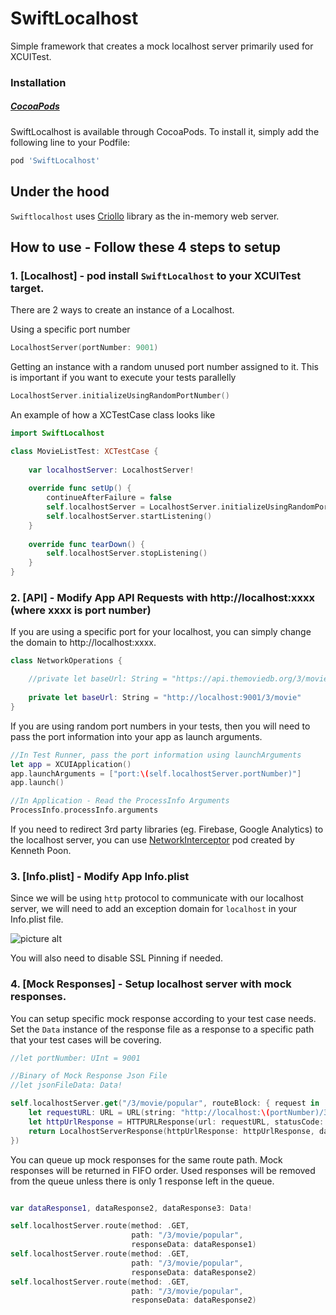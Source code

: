 # SwiftLocalhost
Simple framework that creates a mock localhost server primarily used for XCUITest.
### Installation

##### [CocoaPods](http://cocoapods.org)

SwiftLocalhost is available through CocoaPods. To install it, simply add the following line to your Podfile:
```ruby
pod 'SwiftLocalhost'
```
## Under the hood
`Swiftlocalhost` uses [Criollo](https://github.com/thecatalinstan/Criollo) library as the in-memory web server. 

## How to use - Follow these 4 steps to setup
### 1. [Localhost] - pod install `SwiftLocalhost` to your XCUITest target.

There are 2 ways to create an instance of a Localhost.

Using a specific port number
```swift
LocalhostServer(portNumber: 9001)
```

Getting an instance with a random unused port number assigned to it. This is important if you want to execute your tests parallelly 
```swift
LocalhostServer.initializeUsingRandomPortNumber()
```

An example of how a XCTestCase class looks like
```swift
import SwiftLocalhost

class MovieListTest: XCTestCase {
    
    var localhostServer: LocalhostServer!
    
    override func setUp() {
        continueAfterFailure = false
        self.localhostServer = LocalhostServer.initializeUsingRandomPortNumber()
        self.localhostServer.startListening()
    }
    
    override func tearDown() {
        self.localhostServer.stopListening()
    }
}
```

### 2. [API] - Modify App API Requests with http://localhost:xxxx (where xxxx is port number)

If you are using a specific port for your localhost, you can simply change the domain to http://localhost:xxxx.
```swift
class NetworkOperations {

    //private let baseUrl: String = "https://api.themoviedb.org/3/movie"
    
    private let baseUrl: String = "http://localhost:9001/3/movie"
}
```

If you are using random port numbers in your tests, then you will need to pass the port information into your app as launch arguments.

```swift
//In Test Runner, pass the port information using launchArguments
let app = XCUIApplication()
app.launchArguments = ["port:\(self.localhostServer.portNumber)"]
app.launch()

//In Application - Read the ProcessInfo Arguments
ProcessInfo.processInfo.arguments
```

If you need to redirect 3rd party libraries (eg. Firebase, Google Analytics) to the localhost server, you can use [NetworkInterceptor](https://github.com/depoon/NetworkInterceptor) pod created by Kenneth Poon.

### 3. [Info.plist] - Modify App Info.plist
Since we will be using `http` protocol to communicate with our localhost server, we will need to add an exception domain for `localhost` in your Info.plist file.

![picture alt](./Resources/Info-plist-add-exception-domain.png)

You will also need to disable SSL Pinning if needed.

### 4. [Mock Responses] - Setup localhost server with mock responses.

You can setup specific mock response according to your test case needs. Set the `Data` instance of the response file as a response to a specific path that your test cases will be covering.

```swift
//let portNumber: UInt = 9001

//Binary of Mock Response Json File
//let jsonFileData: Data! 

self.localhostServer.get("/3/movie/popular", routeBlock: { request in
    let requestURL: URL = URL(string: "http://localhost:\(portNumber)/3/movie/popular")!
    let httpUrlResponse = HTTPURLResponse(url: requestURL, statusCode: 200, httpVersion: nil, headerFields: ["Content-Type":"application/json"])!
    return LocalhostServerResponse(httpUrlResponse: httpUrlResponse, data: jsonFileData)
})

```

You can queue up mock responses for the same route path. Mock responses will be returned in FIFO order. Used responses will be removed from the queue unless there is only 1 response left in the queue.

```swift

var dataResponse1, dataResponse2, dataResponse3: Data!

self.localhostServer.route(method: .GET,
                           path: "/3/movie/popular",
                           responseData: dataResponse1)
self.localhostServer.route(method: .GET,
                           path: "/3/movie/popular",
                           responseData: dataResponse2)
self.localhostServer.route(method: .GET,
                           path: "/3/movie/popular",
                           responseData: dataResponse2)
```

